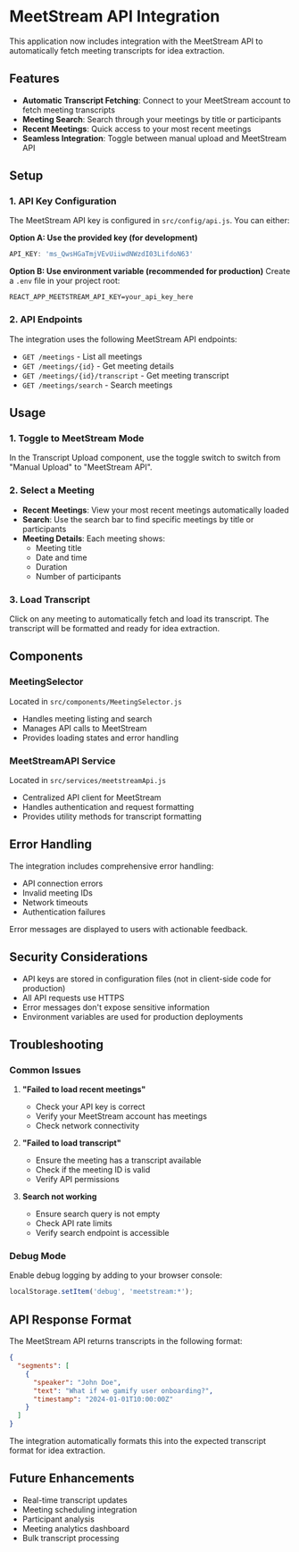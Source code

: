 # MeetStream API Integration

This application now includes integration with the MeetStream API to automatically fetch meeting transcripts for idea extraction.

## Features

- **Automatic Transcript Fetching**: Connect to your MeetStream account to fetch meeting transcripts
- **Meeting Search**: Search through your meetings by title or participants
- **Recent Meetings**: Quick access to your most recent meetings
- **Seamless Integration**: Toggle between manual upload and MeetStream API

## Setup

### 1. API Key Configuration

The MeetStream API key is configured in `src/config/api.js`. You can either:

**Option A: Use the provided key (for development)**
```javascript
API_KEY: 'ms_QwsHGaTmjVEvUiiwdNWzdI03LifdoN63'
```

**Option B: Use environment variable (recommended for production)**
Create a `.env` file in your project root:
```env
REACT_APP_MEETSTREAM_API_KEY=your_api_key_here
```

### 2. API Endpoints

The integration uses the following MeetStream API endpoints:
- `GET /meetings` - List all meetings
- `GET /meetings/{id}` - Get meeting details
- `GET /meetings/{id}/transcript` - Get meeting transcript
- `GET /meetings/search` - Search meetings

## Usage

### 1. Toggle to MeetStream Mode

In the Transcript Upload component, use the toggle switch to switch from "Manual Upload" to "MeetStream API".

### 2. Select a Meeting

- **Recent Meetings**: View your most recent meetings automatically loaded
- **Search**: Use the search bar to find specific meetings by title or participants
- **Meeting Details**: Each meeting shows:
  - Meeting title
  - Date and time
  - Duration
  - Number of participants

### 3. Load Transcript

Click on any meeting to automatically fetch and load its transcript. The transcript will be formatted and ready for idea extraction.

## Components

### MeetingSelector
Located in `src/components/MeetingSelector.js`
- Handles meeting listing and search
- Manages API calls to MeetStream
- Provides loading states and error handling

### MeetStreamAPI Service
Located in `src/services/meetstreamApi.js`
- Centralized API client for MeetStream
- Handles authentication and request formatting
- Provides utility methods for transcript formatting

## Error Handling

The integration includes comprehensive error handling:
- API connection errors
- Invalid meeting IDs
- Network timeouts
- Authentication failures

Error messages are displayed to users with actionable feedback.

## Security Considerations

- API keys are stored in configuration files (not in client-side code for production)
- All API requests use HTTPS
- Error messages don't expose sensitive information
- Environment variables are used for production deployments

## Troubleshooting

### Common Issues

1. **"Failed to load recent meetings"**
   - Check your API key is correct
   - Verify your MeetStream account has meetings
   - Check network connectivity

2. **"Failed to load transcript"**
   - Ensure the meeting has a transcript available
   - Check if the meeting ID is valid
   - Verify API permissions

3. **Search not working**
   - Ensure search query is not empty
   - Check API rate limits
   - Verify search endpoint is accessible

### Debug Mode

Enable debug logging by adding to your browser console:
```javascript
localStorage.setItem('debug', 'meetstream:*');
```

## API Response Format

The MeetStream API returns transcripts in the following format:
```json
{
  "segments": [
    {
      "speaker": "John Doe",
      "text": "What if we gamify user onboarding?",
      "timestamp": "2024-01-01T10:00:00Z"
    }
  ]
}
```

The integration automatically formats this into the expected transcript format for idea extraction.

## Future Enhancements

- Real-time transcript updates
- Meeting scheduling integration
- Participant analysis
- Meeting analytics dashboard
- Bulk transcript processing 